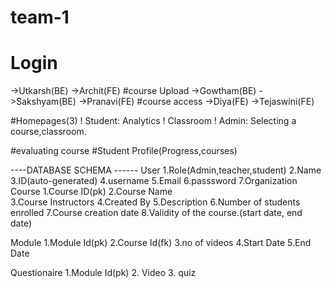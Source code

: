 # team-1

# Login
  ->Utkarsh(BE)
  ->Archit(FE)
#course Upload
  ->Gowtham(BE)
  ->Sakshyam(BE)
  ->Pranavi(FE)
#course access
  ->Diya(FE)
  ->Tejaswini(FE)

#Homepages(3)
  ! Student: Analytics
  ! Classroom
  ! Admin: Selecting a course,classroom.

#evaluating course
#Student Profile(Progress,courses)

----DATABASE SCHEMA ------
User
  1.Role(Admin,teacher,student)
  2.Name
  3.ID(auto-generated)
  4.username
  5.Email
  6.passsword
  7.Organization
Course
  1.Course ID(pk)
  2.Course Name  
  3.Course Instructors
  4.Created By
  5.Description
  6.Number of students enrolled
  7.Course creation date
  8.Validity of the course.(start date, end date)
  
Module 
  1.Module Id(pk)
  2.Course Id(fk)
  3.no of videos
  4.Start Date
  5.End Date

Questionaire
  1.Module Id(pk)
  2. Video
  3. quiz
